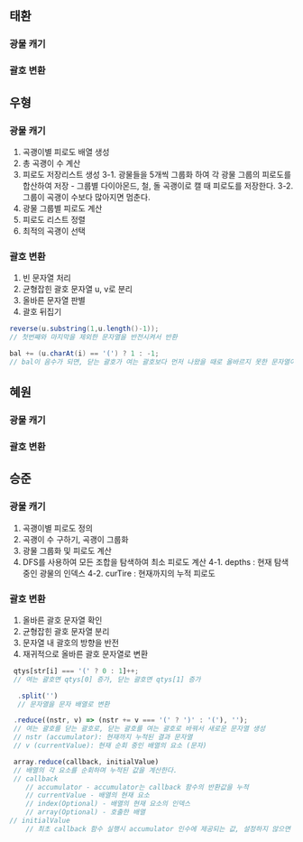 ## 태환
### 광물 캐기

### 괄호 변환

## 우형
### 광물 캐기
1. 곡괭이별 피로도 배열 생성
2. 총 곡괭이 수 계산
3. 피로도 저장리스트 생성
    3-1. 광물들을 5개씩 그룹화 하여 각 광물 그룹의 피로도를 합산하여 저장
        -  그룹별 다이아몬드, 철, 돌 곡괭이로 캘 때 피로도를 저장한다.
    3-2. 그룹이 곡괭이 수보다 많아지면 멈춘다.
4. 광물 그룹별 피로도 계산
5. 피로도 리스트 정렬
6. 최적의 곡괭이 선택


### 괄호 변환
1. 빈 문자열 처리
2. 균형잡힌 괄호 문자열 u, v로 분리
3. 올바른 문자열 판별
4. 괄호 뒤집기

``` java
reverse(u.substring(1,u.length()-1));
// 첫번째와 마지막을 제외한 문자열을 반전시켜서 반환

bal += (u.charAt(i) == '(') ? 1 : -1;
// bal이 음수가 되면, 닫는 괄호가 여는 괄호보다 먼저 나왔을 때로 올바르지 못한 문자열이된다.
```
 

## 혜원
### 광물 캐기

### 괄호 변환

## 승준
### 광물 캐기
1. 곡괭이별 피로도 정의
2. 곡괭이 수 구하기, 곡괭이 그룹화
3. 광물 그룹화 및 피로도 계산
4. DFS를 사용하여 모든 조합을 탐색하여 최소 피로도 계산
    4-1. depths : 현재 탐색 중인 광물의 인덱스
    4-2. curTire : 현재까지의 누적 피로도


### 괄호 변환
1. 올바른 괄호 문자열 확인
2. 균형잡힌 괄호 문자열 분리
3. 문자열 내 괄호의 방향을 반전
4. 재귀적으로 올바른 괄호 문자열로 변환
```javaScript
 qtys[str[i] === '(' ? 0 : 1]++; 
 // 여는 괄호면 qtys[0] 증가, 닫는 괄호면 qtys[1] 증가

  .split('') 
  // 문자열을 문자 배열로 변환

 .reduce((nstr, v) => (nstr += v === '(' ? ')' : '('), ''); 
 // 여는 괄호를 닫는 괄호로, 닫는 괄호를 여는 괄호로 바꿔서 새로운 문자열 생성
 // nstr (accumulator): 현재까지 누적된 결과 문자열
 // v (currentValue): 현재 순회 중인 배열의 요소 (문자)

 array.reduce(callback, initialValue)
 // 배열의 각 요소를 순회하며 누적된 값을 계산한다.
 // callback
    // accumulator - accumulator는 callback 함수의 반환값을 누적
    // currentValue - 배열의 현재 요소
    // index(Optional) - 배열의 현재 요소의 인덱스
    // array(Optional) - 호출한 배열
// initialValue
    // 최초 callback 함수 실행시 accumulator 인수에 제공되는 값, 설정하지 않으면 배열의 첫번쨰 요소를 사용한다. (빈 배열에서 초기값이 없으면 에러발생)
```